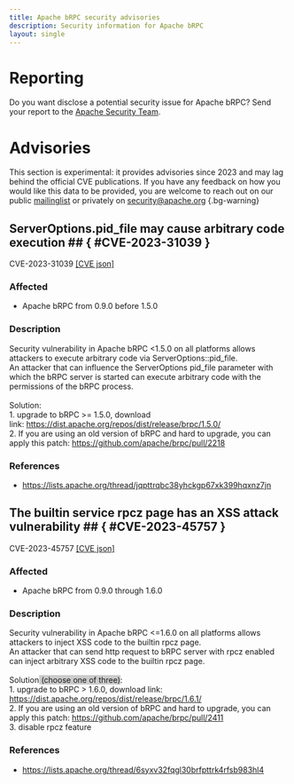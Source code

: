 ```yaml
---
title: Apache bRPC security advisories
description: Security information for Apache bRPC
layout: single
---
```


# Reporting

Do you want disclose a potential security issue for Apache bRPC? Send your report to the [Apache Security Team](mailto:security@apache.org).

# Advisories

This section is experimental: it provides advisories since 2023 and may lag behind the official CVE publications. If you have any feedback on how you would like this data to be provided, you are welcome to reach out on our public [mailinglist](/mailinglist) or privately on [security@apache.org](mailto:security@apache.org)
{.bg-warning}

## ServerOptions.pid_file may cause arbitrary code execution ## { #CVE-2023-31039 }

CVE-2023-31039 [\[CVE json\]](./CVE-2023-31039.cve.json)

### Affected

* Apache bRPC from 0.9.0 before 1.5.0


### Description

<span style="background-color: rgb(255, 255, 255);">Security vulnerability&nbsp;</span>in Apache bRPC &lt;1.5.0 on all platforms allows attackers to execute arbitrary code via ServerOptions::pid_file.<br>An attacker that can influence the ServerOptions pid_file parameter with which the bRPC server is started can execute arbitrary code with the permissions of the bRPC process.<br><br>Solution:<br>1. upgrade to bRPC &gt;= 1.5.0, download link:&nbsp;<a target="_blank" rel="nofollow" href="https://dist.apache.org/repos/dist/release/brpc/1.5.0/">https://dist.apache.org/repos/dist/release/brpc/1.5.0/</a><br>2. If you are using an old version of bRPC and hard to upgrade, you can apply this patch:&nbsp;<a target="_blank" rel="nofollow" href="https://github.com/apache/brpc/pull/2218">https://github.com/apache/brpc/pull/2218</a>

### References
* https://lists.apache.org/thread/jqpttrqbc38yhckgp67xk399hqxnz7jn


## The builtin service rpcz page has an XSS attack vulnerability ## { #CVE-2023-45757 }

CVE-2023-45757 [\[CVE json\]](./CVE-2023-45757.cve.json)

### Affected

* Apache bRPC from 0.9.0 through 1.6.0


### Description

<span style="background-color: rgb(255, 255, 255);">Security vulnerability </span>in Apache bRPC &lt;=1.6.0 on all platforms allows attackers to inject XSS code to the builtin rpcz page.<br>An attacker that can send http request to bRPC server with rpcz enabled can&nbsp;inject arbitrary XSS code to the builtin rpcz page.<br><br>Solution<span style="background-color: rgba(0, 0, 0, 0.2);">&nbsp;(choose one of three)</span>:<br>1. upgrade to bRPC &gt; 1.6.0, download link: <a target="_blank" rel="nofollow" href="https://dist.apache.org/repos/dist/release/brpc/1.6.1/">https://dist.apache.org/repos/dist/release/brpc/1.6.1/</a><br>2. If you are using an old version of bRPC and hard to upgrade, you can apply this patch:&nbsp;<a target="_blank" rel="nofollow" href="https://github.com/apache/brpc/pull/2411">https://github.com/apache/brpc/pull/2411</a><br>3. disable rpcz feature

### References
* https://lists.apache.org/thread/6syxv32fqgl30brfpttrk4rfsb983hl4
